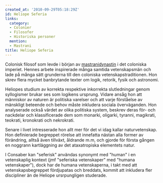 ```yaml
---
created_at: '2010-09-29T05:18:29Z'
id: Heliope Seferia
links:
  category:
  - Colonier
  - Filosofer
  - Historiska personer
  mention:
  - Mastrani
title: Heliope Seferia
---
```


Colonisk filosof som levde i början av [mastranidynastin] i det coloniska imperiet. Hennes arbete
inspirerade många samtida vetenskapsmän och lade på många sätt grunderna till den coloniska
vetenskapstraditionen. Hon skrev flera mycket banbrytande texter om logik, retorik, fysik och
astronomi.

Heliopes studium av korrekta respektive inkorrekta slutledningar genom syllogismer brukar ses som
logikens ursprung. Vidare ansåg hon att människor av naturen är politiska varelser och att varje
förståelse av mänskligt beteende och behov måste inkludera sociala överväganden. Hon analyserade
också värdet av olika politiska system, beskrev deras för- och nackdelar och klassificerade dem som
monarki, oligarki, tyranni, magikrati, teokrati, kronokrati och nekrokrati.

Senare i livet intresserade hon allt mer för det vi idag kallar naturvetenskap. Hon definierade
begreppet rörelse att innefatta nästan alla former av förändring, alltså även tillväxt, åldrande
m.m, och gjorde för första gången en noggrann kartläggning av det ataxatropiska elementets natur.

I Consaber kan "seferisk" användas synonymt med "human" i en vetenskaplig kontext (jmf "seferiska
vetenskaper" med "humana vetenskaper"), dock har de humana vetenskaperna, i takt med att
vetenskapsbegreppet fördjupatas och breddats, kommit att inkludera fler discipliner än de Heliope
ursrpungligen studerade.

  [mastranidynastin]: Mastrani